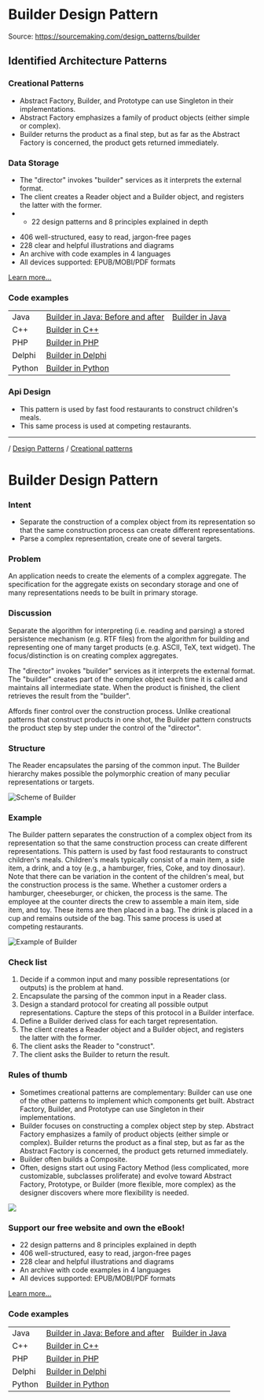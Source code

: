 # Builder Design Pattern

Source: https://sourcemaking.com/design_patterns/builder

## Identified Architecture Patterns

### Creational Patterns

- Abstract Factory, Builder, and Prototype can use Singleton in their implementations.
- Abstract Factory emphasizes a family of product objects (either simple or complex).
- Builder returns the product as a final step, but as far as the Abstract Factory is concerned, the product gets returned immediately.

### Data Storage

- The "director" invokes "builder" services as it interprets the external format.
- The client creates a Reader object and a Builder object, and registers the latter with the former.
- * 22 design patterns and 8 principles explained in depth
* 406 well-structured, easy to read, jargon-free pages
* 228 clear and helpful illustrations and diagrams
* An archive with code examples in 4 languages
* All devices supported: EPUB/MOBI/PDF formats

 [Learn more...](/design-patterns-ebook)

### Code examples

|  |  |  |
| --- | --- | --- |
| Java | [Builder in Java: Before and after](/design_patterns/builder/java/1) | [Builder in Java](/design_patterns/builder/java/2) |
| C++ | [Builder in C++](/design_patterns/builder/cpp/1) |
| PHP | [Builder in PHP](/design_patterns/builder/php/1) |
| Delphi | [Builder in Delphi](/design_patterns/builder/delphi) |
| Python | [Builder in Python](/design_patterns/builder/python/1) |

### Api Design

- This pattern is used by fast food restaurants to construct children's meals.
- This same process is used at competing restaurants.


---

/ [Design Patterns](/design_patterns)
/ [Creational patterns](/design_patterns/creational_patterns)

Builder Design Pattern
======================

### Intent

* Separate the construction of a complex object from its representation so that the same construction process can create different representations.
* Parse a complex representation, create one of several targets.

### Problem

An application needs to create the elements of a complex aggregate. The specification for the aggregate exists on secondary storage and one of many representations needs to be built in primary storage.

### Discussion

Separate the algorithm for interpreting (i.e. reading and parsing) a stored persistence mechanism (e.g. RTF files) from the algorithm for building and representing one of many target products (e.g. ASCII, TeX, text widget). The focus/distinction is on creating complex aggregates.

The "director" invokes "builder" services as it interprets the external format. The "builder" creates part of the complex object each time it is called and maintains all intermediate state. When the product is finished, the client retrieves the result from the "builder".

Affords finer control over the construction process. Unlike creational patterns that construct products in one shot, the Builder pattern constructs the product step by step under the control of the "director".

### Structure

The Reader encapsulates the parsing of the common input. The Builder hierarchy makes possible the polymorphic creation of many peculiar representations or targets.

![Scheme of Builder](/files/v2/content/patterns/Builder.png)

### Example

The Builder pattern separates the construction of a complex object from its representation so that the same construction process can create different representations. This pattern is used by fast food restaurants to construct children's meals. Children's meals typically consist of a main item, a side item, a drink, and a toy (e.g., a hamburger, fries, Coke, and toy dinosaur). Note that there can be variation in the content of the children's meal, but the construction process is the same. Whether a customer orders a hamburger, cheeseburger, or chicken, the process is the same. The employee at the counter directs the crew to assemble a main item, side item, and toy. These items are then placed in a bag. The drink is placed in a cup and remains outside of the bag. This same process is used at competing restaurants.

![Example of Builder](/files/v2/content/patterns/Builder_example1.png)

### Check list

1. Decide if a common input and many possible representations (or outputs) is the problem at hand.
2. Encapsulate the parsing of the common input in a Reader class.
3. Design a standard protocol for creating all possible output representations. Capture the steps of this protocol in a Builder interface.
4. Define a Builder derived class for each target representation.
5. The client creates a Reader object and a Builder object, and registers the latter with the former.
6. The client asks the Reader to "construct".
7. The client asks the Builder to return the result.

### Rules of thumb

* Sometimes creational patterns are complementary: Builder can use one of the other patterns to implement which components get built. Abstract Factory, Builder, and Prototype can use Singleton in their implementations.
* Builder focuses on constructing a complex object step by step. Abstract Factory emphasizes a family of product objects (either simple or complex). Builder returns the product as a final step, but as far as the Abstract Factory is concerned, the product gets returned immediately.
* Builder often builds a Composite.
* Often, designs start out using Factory Method (less complicated, more customizable, subclasses proliferate) and evolve toward Abstract Factory, Prototype, or Builder (more flexible, more complex) as the designer discovers where more flexibility is needed.

[![](/images/content-public/didp-cover-en.png?id=2e1103ea2edb33a8979eebb8e1ba73b6)](/design-patterns-ebook)

### Support our free website and own the eBook!

* 22 design patterns and 8 principles explained in depth
* 406 well-structured, easy to read, jargon-free pages
* 228 clear and helpful illustrations and diagrams
* An archive with code examples in 4 languages
* All devices supported: EPUB/MOBI/PDF formats

 [Learn more...](/design-patterns-ebook)

### Code examples

|  |  |  |
| --- | --- | --- |
| Java | [Builder in Java: Before and after](/design_patterns/builder/java/1) | [Builder in Java](/design_patterns/builder/java/2) |
| C++ | [Builder in C++](/design_patterns/builder/cpp/1) |
| PHP | [Builder in PHP](/design_patterns/builder/php/1) |
| Delphi | [Builder in Delphi](/design_patterns/builder/delphi) |
| Python | [Builder in Python](/design_patterns/builder/python/1) |